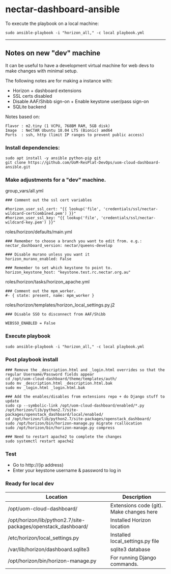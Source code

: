 # nectar-dashboard-ansible

To execute the playbook on a local machine:
```
sudo ansible-playbook -i "horizon_all," -c local playbook.yml
```

----
## Notes on new "dev" machine

It can be useful to have a development virtual machine for web devs to make changes with minimal setup.

The following notes are for making a instance with:
- Horizon + dashboard extensions
- SSL certs disabled
- Disable AAF/Shibb sign-on + Enable keystone user/pass sign-on
- SQLite backend


Notes based on:
```
Flavor : m2.tiny (1 VCPU, 768BM RAM, 5GB disk)
Image  : NeCTAR Ubuntu 18.04 LTS (Bionic) amd64
Ports  : ssh, http (limit IP ranges to prevent public access)
```

### Install dependencies:
```
sudo apt install -y ansible python-pip git
git clone https://github.com/UoM-ResPlat-DevOps/uom-cloud-dashboard-ansible.git
```

### Make adjustments for a "dev" machine.

group_vars/all.yml
```
### Comment out the ssl cert variables

#horizon_user_ssl_cert: "{{ lookup('file', 'credentials/ssl/nectar-wildcard-certcombined.pem') }}"
#horizon_user_ssl_key: "{{ lookup('file', 'credentials/ssl/nectar-wildcard-key.pem') }}"
```

roles/horizon/defaults/main.yml
```
### Remember to choose a branch you want to edit from. e.g.:
nectar_dashboard_version: nectar/queens-develop

### Disable murano unless you want it
horizon_murano_enabled: False

### Remember to set which keystone to point to. 
horizon_keystone_host: "keystone.test.rc.nectar.org.au"
```


roles/horizon/tasks/horizon_apache.yml
```
### Comment out the mpm_worker. 
#- { state: present, name: mpm_worker }
```

roles/horizon/templates/horizon_local_settings.py.j2
```
### Disable SSO to disconnect from AAF/Shibb 

WEBSSO_ENABLED = False
```



### Execute playbook
```
sudo ansible-playbook -i "horizon_all," -c local playbook.yml
```

### Post playbook install
```
### Remove the _description.html and _login.html overrides so that the regular Username/Password fields appear
cd /opt/uom-cloud-dashboard/theme/templates/auth/
sudo mv _description.html _description.html.bak
sudo mv _login.html _login.html.bak

### Add the enables/disables from extensions repo + do Django stuff to update
sudo cp --symbolic-link /opt/uom-cloud-dashboard/enabled/*.py  /opt/horizon/lib/python2.7/site-packages/openstack_dashboard/local/enabled/
cd /opt/horizon/lib/python2.7/site-packages/openstack_dashboard/
sudo /opt/horizon/bin/horizon-manage.py migrate rcallocation
sudo /opt/horizon/bin/horizon-manage.py compress

### Need to restart apache2 to complete the changes
sudo systemctl restart apache2
```


### Test
- Go to http://(ip address)
- Enter your keystone username & password to log in


### Ready for local dev

| Location | Description |
| --- | --- |
| /opt/uom-cloud-dashboard/ | Extensions code (git). Make changes here |
| /opt/horizon/lib/python2.7/site-packages/openstack_dashboard/ | Installed Horizon location |
| /etc/horizon/local_settings.py | Installed local_settings.py file |
| /var/lib/horizon/dashboard.sqlite3 | sqlite3 database |
| /opt/horizon/bin/horizon-manage.py | For running Django commands. |






